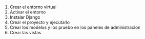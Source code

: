1) Crear el entorno virtual
2) Activar el entorno
3) Instalar Django
4) Crear el proyecto y ejecutarlo
5) Crear los modelos y los pruebo en los paneles de administracion
6) Crear las vistas
